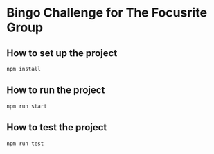 # Bingo Challenge for The Focusrite Group

## How to set up the project

```
npm install
```

## How to run the project

```
npm run start
```

## How to test the project

```
npm run test
```
